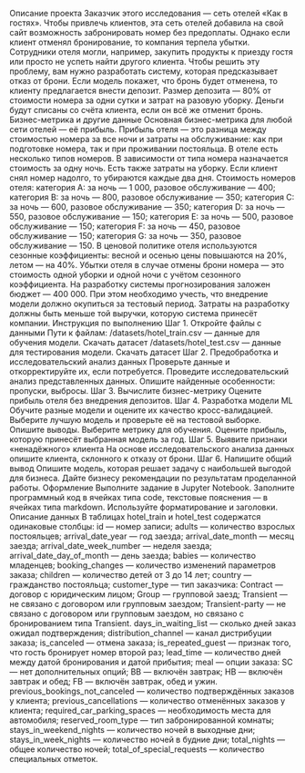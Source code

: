 Описание проекта
Заказчик этого исследования — сеть отелей «Как в гостях». 
Чтобы привлечь клиентов, эта сеть отелей добавила на свой сайт возможность забронировать номер без предоплаты. Однако если клиент отменял бронирование, то компания терпела убытки. Сотрудники отеля могли, например, закупить продукты к приезду гостя или просто не успеть найти другого клиента.
Чтобы решить эту проблему, вам нужно разработать систему, которая предсказывает отказ от брони. Если модель покажет, что бронь будет отменена, то клиенту предлагается внести депозит. Размер депозита — 80% от стоимости номера за одни сутки и затрат на разовую уборку. Деньги будут списаны со счёта клиента, если он всё же отменит бронь.  
Бизнес-метрика и другие данные
Основная бизнес-метрика для любой сети отелей — её прибыль. Прибыль отеля — это разница между стоимостью номера за все ночи и затраты на обслуживание: как при подготовке номера, так и при проживании постояльца. 
В отеле есть несколько типов номеров. В зависимости от типа номера назначается стоимость за одну ночь. Есть также затраты на уборку. Если клиент снял номер надолго, то убираются каждые два дня. 
Стоимость номеров отеля:
категория A: за ночь — 1 000, разовое обслуживание — 400;
категория B: за ночь — 800, разовое обслуживание — 350;
категория C: за ночь — 600, разовое обслуживание — 350;
категория D: за ночь — 550, разовое обслуживание — 150;
категория E: за ночь — 500, разовое обслуживание — 150;
категория F: за ночь — 450, разовое обслуживание — 150;
категория G: за ночь — 350, разовое обслуживание — 150.
В ценовой политике отеля используются сезонные коэффициенты: весной и осенью цены повышаются на 20%, летом — на 40%.
Убытки отеля в случае отмены брони номера — это стоимость одной уборки и одной ночи с учётом сезонного коэффициента.
На разработку системы прогнозирования заложен бюджет — 400 000. При этом необходимо учесть, что внедрение модели должно окупиться за тестовый период. Затраты на разработку должны быть меньше той выручки, которую система принесёт компании.
Инструкция по выполнению
Шаг 1. Откройте файлы с данными
Пути к файлам: 
/datasets/hotel_train.csv — данные для обучения модели.
Скачать датасет
/datasets/hotel_test.csv — данные для тестирования модели.
Скачать датасет
Шаг 2. Предобработка и исследовательский анализ данных
Проверьте данные и откорректируйте их, если потребуется.
Проведите исследовательский анализ представленных данных. Опишите найденные особенности: пропуски, выбросы.
Шаг 3. Вычислите бизнес-метрику
Оцените прибыль отеля без внедрения депозитов.
Шаг 4. Разработка модели ML
Обучите разные модели и оцените их качество кросс-валидацией. Выберите лучшую модель и проверьте её на тестовой выборке. Опишите выводы.
Выберите метрику для обучения.
Оцените прибыль, которую принесёт выбранная модель за год.
Шаг 5. Выявите признаки «ненадёжного» клиента
На основе исследовательского анализа данных опишите клиента, склонного к отказу от брони.
Шаг 6. Напишите общий вывод
Опишите модель, которая решает задачу с наибольшей выгодой для бизнеса. Дайте бизнесу рекомендации по результатам проделанной работы.
Оформление
Выполните задание в Jupyter Notebook. Заполните программный код в ячейках типа code, текстовые пояснения — в ячейках типа markdown. Используйте форматирование и заголовки.
Описание данных
В таблицах hotel_train и hotel_test содержатся одинаковые столбцы:
id — номер записи;
adults — количество взрослых постояльцев;
arrival_date_year — год заезда;
arrival_date_month — месяц заезда;
arrival_date_week_number — неделя заезда;
arrival_date_day_of_month — день заезда;
babies — количество младенцев;
booking_changes — количество изменений параметров заказа;
children — количество детей от 3 до 14 лет;
country — гражданство постояльца;
customer_type — тип заказчика:
Contract — договор с юридическим лицом;
Group — групповой заезд;
Transient — не связано с договором или групповым заездом;
Transient-party — не связано с договором или групповым заездом, но связано с бронированием типа Transient.
days_in_waiting_list — сколько дней заказ ожидал подтверждения;
distribution_channel — канал дистрибуции заказа;
is_canceled — отмена заказа;
is_repeated_guest — признак того, что гость бронирует номер второй раз;
lead_time — количество дней между датой бронирования и датой прибытия;
meal — опции заказа:
SC — нет дополнительных опций;
BB — включён завтрак;
HB — включён завтрак и обед;
FB — включён завтрак, обед и ужин.
previous_bookings_not_canceled — количество подтверждённых заказов у клиента;
previous_cancellations — количество отменённых заказов у клиента;
required_car_parking_spaces — необходимость места для автомобиля;
reserved_room_type — тип забронированной комнаты;
stays_in_weekend_nights — количество ночей в выходные дни;
stays_in_week_nights — количество ночей в будние дни;
total_nights — общее количество ночей;
total_of_special_requests — количество специальных отметок.
